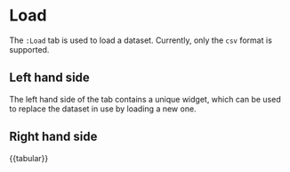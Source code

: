 # Load

The `:Load` tab is used to load a dataset. Currently, only the `csv` format is supported.

## Left hand side

The left hand side of the tab contains a unique widget, which can be used to replace
the dataset in use by loading a new one.

## Right hand side

{{tabular}}